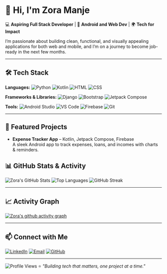 # 👋 Hi, I'm Zora Manje

💻 **Aspiring Full Stack Developer** | 📱 **Android and Web Dev** | 🌍 **Tech for Impact**

I’m passionate about building clean, functional, and visually appealing applications for both web and mobile, and I’m on a journey to become job-ready in the next few months.

---

## 🛠 Tech Stack

**Languages:**
![Python](https://img.shields.io/badge/Python-3776AB?style=for-the-badge&logo=python&logoColor=white)
![Kotlin](https://img.shields.io/badge/Kotlin-0095D5?style=for-the-badge&logo=kotlin&logoColor=white)
![HTML](https://img.shields.io/badge/HTML5-E34F26?style=for-the-badge&logo=html5&logoColor=white)
![CSS](https://img.shields.io/badge/CSS3-1572B6?style=for-the-badge&logo=css3&logoColor=white)

**Frameworks & Libraries:**
![Django](https://img.shields.io/badge/Django-092E20?style=for-the-badge&logo=django&logoColor=white)
![Bootstrap](https://img.shields.io/badge/Bootstrap-7952B3?style=for-the-badge&logo=bootstrap&logoColor=white)
![Jetpack Compose](https://img.shields.io/badge/Jetpack%20Compose-4285F4?style=for-the-badge&logo=jetpackcompose&logoColor=white)

**Tools:**
![Android Studio](https://img.shields.io/badge/Android%20Studio-3DDC84?style=for-the-badge&logo=androidstudio&logoColor=white)
![VS Code](https://img.shields.io/badge/VS%20Code-007ACC?style=for-the-badge&logo=visualstudiocode&logoColor=white)
![Firebase](https://img.shields.io/badge/Firebase-FFCA28?style=for-the-badge&logo=firebase&logoColor=black)
![Git](https://img.shields.io/badge/Git-F05032?style=for-the-badge&logo=git&logoColor=white)

---

## 📌 Featured Projects

- **Expense Tracker App** – Kotlin, Jetpack Compose, Firebase  
  A sleek Android app to track expenses, loans, and incomes with charts & reminders.


## 📊 GitHub Stats & Activity

![Zora's GitHub Stats](https://github-readme-stats.vercel.app/api?username=gcmanje&show_icons=true&theme=tokyonight)
![Top Languages](https://github-readme-stats.vercel.app/api/top-langs/?username=gcmanje&layout=compact&theme=tokyonight)
![GitHub Streak](https://streak-stats.demolab.com?user=gcmanje&theme=tokyonight)

---

## 📈 Activity Graph
[![Zora's github activity graph](https://github-readme-activity-graph.vercel.app/graph?username=gcmanje&theme=tokyo-night)](https://github.com/ashutosh00710/github-readme-activity-graph)

---

## 📫 Connect with Me

[![LinkedIn](https://img.shields.io/badge/LinkedIn-Zora%20Manje-0077B5?style=for-the-badge&logo=linkedin&logoColor=white)](https://www.linkedin.com/in/zora-manje-199a4029a)
[![Email](https://img.shields.io/badge/Email-zrnaumo%40gmail.com-D14836?style=for-the-badge&logo=gmail&logoColor=white)](mailto:zrnaumo@gmail.com)
[![GitHub](https://img.shields.io/badge/GitHub-gcmanje-181717?style=for-the-badge&logo=github&logoColor=white)](https://github.com/gcmanje)

---

![Profile Views](https://komarev.com/ghpvc/?username=gcmanje&color=blue&style=flat)
⭐ _"Building tech that matters, one project at a time."_
